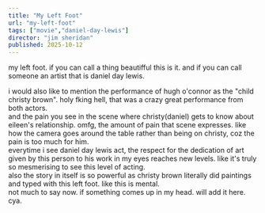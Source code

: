 ```yaml
---
title: "My Left Foot"
url: "my-left-foot"
tags: ["movie","daniel-day-lewis"]
director: "jim sheridan"
published: 2025-10-12
---
```


<div>
my left foot. if you can call a thing beautifful this is it. and if you can call someone an artist that is daniel day lewis. <br/>

i would also like to mention the performance of hugh o'connor as the "child christy brown". holy fking hell, that was a crazy great performance from both actors.
<br/>
and the pain you see in the scene where christy(daniel) gets to know about eileen's relationship. omfg, the amount of pain that scene expresses. like how the camera goes around the table rather than being on christy, coz the pain is too much for him.
<br/>
everytime i see daniel day lewis act, the respect for the dedication of art given by this person to his work in my eyes reaches new levels. like it's truly so mesmerising to see this level of acting. <br/>
also the story in itself is so powerful as christy brown literally did paintings and typed with this left foot. like this is mental.
<br/>
not much to say now. if something comes up in my head. will add it here.
<br/>
cya.



</div>